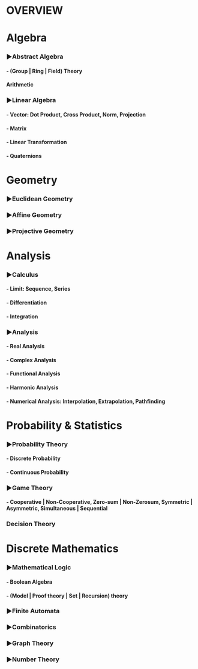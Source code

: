 # OVERVIEW

# Algebra
### ▶Abstract Algebra
####  - (Group | Ring | Field) Theory
#### Arithmetic
### ▶Linear Algebra
####  - Vector: Dot Product, Cross Product, Norm, Projection
####  - Matrix 
####  - Linear Transformation
####  - Quaternions

# Geometry
### ▶Euclidean Geometry
### ▶Affine Geometry
### ▶Projective Geometry

# Analysis
### ▶Calculus
####  - Limit: Sequence, Series
####  - Differentiation
####  - Integration
### ▶Analysis
####  - Real Analysis
####  - Complex Analysis
####  - Functional Analysis
####  - Harmonic Analysis
####  - Numerical Analysis: Interpolation, Extrapolation, Pathfinding

# Probability & Statistics
### ▶Probability Theory
####  - Discrete Probability
####  - Continuous Probability
### ▶Game Theory
####  - Cooperative | Non-Cooperative, Zero-sum | Non-Zerosum, Symmetric | Asymmetric, Simultaneous | Sequential
### Decision Theory

# Discrete Mathematics
### ▶Mathematical Logic
####  - Boolean Algebra
####  - (Model | Proof theory | Set | Recursion) theory
### ▶Finite Automata
### ▶Combinatorics
### ▶Graph Theory
### ▶Number Theory
